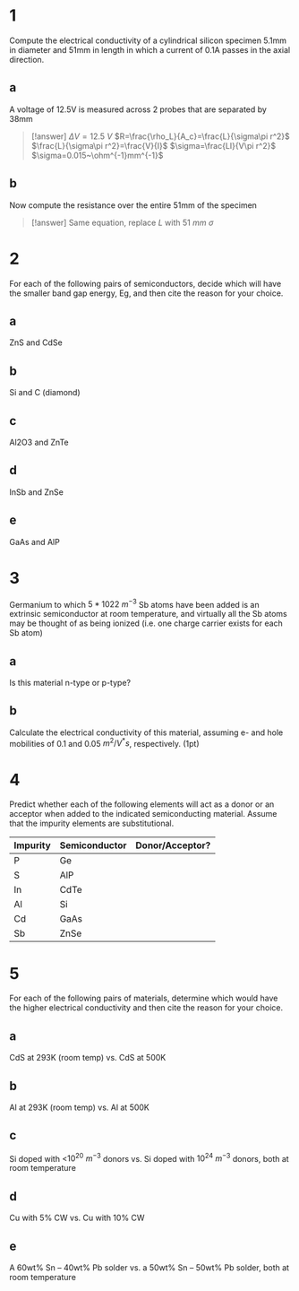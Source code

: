# 1

Compute the electrical conductivity of a cylindrical silicon specimen 5.1mm in diameter and 51mm in length in which a current of 0.1A passes in the axial direction.

## a

A voltage of 12.5V is measured across 2 probes that are separated by 38mm

> [!answer]
> $\Delta V=12.5~V$
> $R=\frac{\rho_L}{A_c}=\frac{L}{\sigma\pi r^2}$
> $\frac{L}{\sigma\pi r^2}=\frac{V}{I}$
> $\sigma=\frac{LI}{V\pi r^2}$
> $\sigma=0.015~\ohm^{-1}mm^{-1}$

## b

Now compute the resistance over the entire 51mm of the specimen

> [!answer]
> Same equation, replace $L$ with $51~mm$
> $\sigma$

# 2

For each of the following pairs of semiconductors, decide which will have the smaller band gap energy, Eg, and then cite the reason for your choice.

## a

ZnS and CdSe

## b

Si and C (diamond)

## c

Al2O3 and ZnTe

## d

InSb and ZnSe

## e

GaAs and AlP

# 3

Germanium to which $5*1022~m^{-3}$ Sb atoms have been added is an extrinsic semiconductor at room temperature, and virtually all the Sb atoms may be thought of as being ionized (i.e. one charge carrier exists for each Sb atom)

## a

Is this material n-type or p-type?

## b

Calculate the electrical conductivity of this material, assuming e- and hole mobilities of 0.1 and 0.05 $m^2/V^*s$, respectively. (1pt)

# 4

Predict whether each of the following elements will act as a donor or an acceptor when added to the indicated semiconducting material. Assume that the impurity elements are substitutional.

| Impurity | Semiconductor | Donor/Acceptor? |
| -------- | ------------- | --------------- |
| P        | Ge            |                 |
| S        | AlP           |                 |
| In       | CdTe          |                 |
| Al       | Si            |                 |
| Cd       | GaAs          |                 |
| Sb       | ZnSe          |                 |

# 5

For each of the following pairs of materials, determine which would have the higher electrical conductivity and then cite the reason for your choice.

## a

CdS at 293K (room temp) vs. CdS at 500K  

## b

Al at 293K (room temp) vs. Al at 500K  

## c

Si doped with <$10^{20}~ m^{-3}$ donors vs. Si doped with $10^{24}~ m^{-3}$ donors, both at room temperature

## d

Cu with 5% CW vs. Cu with 10% CW  

## e

A 60wt% Sn – 40wt% Pb solder vs. a 50wt% Sn – 50wt% Pb solder, both at room temperature